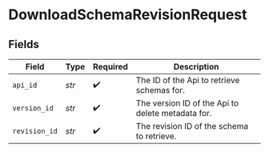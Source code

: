 # DownloadSchemaRevisionRequest


## Fields

| Field                                             | Type                                              | Required                                          | Description                                       |
| ------------------------------------------------- | ------------------------------------------------- | ------------------------------------------------- | ------------------------------------------------- |
| `api_id`                                          | *str*                                             | :heavy_check_mark:                                | The ID of the Api to retrieve schemas for.        |
| `version_id`                                      | *str*                                             | :heavy_check_mark:                                | The version ID of the Api to delete metadata for. |
| `revision_id`                                     | *str*                                             | :heavy_check_mark:                                | The revision ID of the schema to retrieve.        |